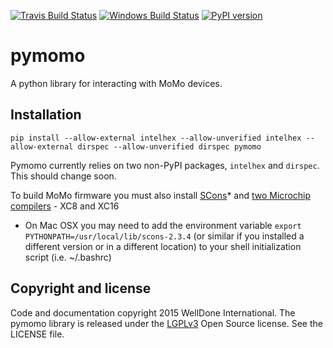 [![Travis Build Status](https://travis-ci.org/WellDone/pymomo.svg)](https://travis-ci.org/WellDone/pymomo)
[![Windows Build Status](https://ci.appveyor.com/api/projects/status/7t80jgu9efkmale5?svg=true)](https://ci.appveyor.com/project/amcgee/pymomo)
[![PyPI version](https://badge.fury.io/py/pymomo.svg)](http://badge.fury.io/py/pymomo)

# pymomo
A python library for interacting with MoMo devices.

## Installation

```
pip install --allow-external intelhex --allow-unverified intelhex --allow-external dirspec --allow-unverified dirspec pymomo
```

Pymomo currently relies on two non-PyPI packages, `intelhex` and `dirspec`.  This should change soon.

To build MoMo firmware you must also install [SCons](http://www.scons.org/)* and [two Microchip compilers](http://www.microchip.com/pagehandler/en_us/devtools/mplabxc/) - XC8 and XC16

* On Mac OSX you may need to add the environment variable `export PYTHONPATH=/usr/local/lib/scons-2.3.4` (or similar if you installed a different version or in a different location) to your shell initialization script (i.e. ~/.bashrc)

## Copyright and license
Code and documentation copyright 2015 WellDone International. The pymomo library is released under the [LGPLv3](https://www.gnu.org/licenses/lgpl.html) Open Source license.  See the LICENSE file.

